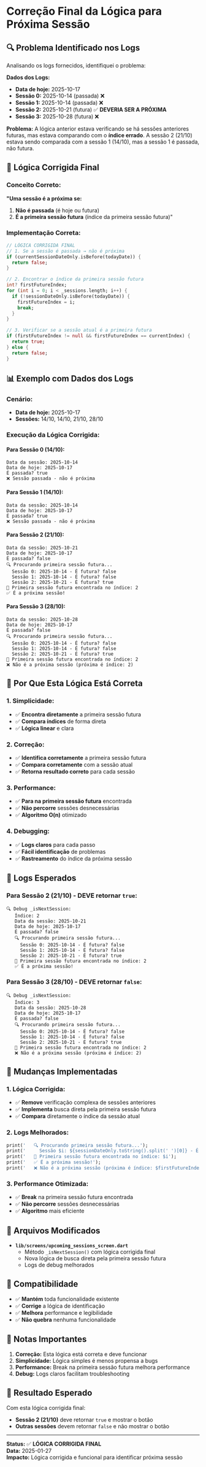 # Correção Final da Lógica para Próxima Sessão

## 🔍 **Problema Identificado nos Logs**

Analisando os logs fornecidos, identifiquei o problema:

**Dados dos Logs:**
- **Data de hoje:** 2025-10-17
- **Sessão 0:** 2025-10-14 (passada) ❌
- **Sessão 1:** 2025-10-14 (passada) ❌ 
- **Sessão 2:** 2025-10-21 (futura) ✅ **DEVERIA SER A PRÓXIMA**
- **Sessão 3:** 2025-10-28 (futura) ❌

**Problema:** A lógica anterior estava verificando se há sessões anteriores futuras, mas estava comparando com o **índice errado**. A sessão 2 (21/10) estava sendo comparada com a sessão 1 (14/10), mas a sessão 1 é passada, não futura.

## 🧠 **Lógica Corrigida Final**

### **Conceito Correto:**
**"Uma sessão é a próxima se:**
1. **Não é passada** (é hoje ou futura)
2. **É a primeira sessão futura** (índice da primeira sessão futura)"

### **Implementação Correta:**

```dart
// LÓGICA CORRIGIDA FINAL
// 1. Se a sessão é passada → não é próxima
if (currentSessionDateOnly.isBefore(todayDate)) {
  return false;
}

// 2. Encontrar o índice da primeira sessão futura
int? firstFutureIndex;
for (int i = 0; i < _sessions.length; i++) {
  if (!sessionDateOnly.isBefore(todayDate)) {
    firstFutureIndex = i;
    break;
  }
}

// 3. Verificar se a sessão atual é a primeira futura
if (firstFutureIndex != null && firstFutureIndex == currentIndex) {
  return true;
} else {
  return false;
}
```

## 📊 **Exemplo com Dados dos Logs**

### **Cenário:**
- **Data de hoje:** 2025-10-17
- **Sessões:** 14/10, 14/10, 21/10, 28/10

### **Execução da Lógica Corrigida:**

#### **Para Sessão 0 (14/10):**
```
Data da sessão: 2025-10-14
Data de hoje: 2025-10-17
É passada? true
❌ Sessão passada - não é próxima
```

#### **Para Sessão 1 (14/10):**
```
Data da sessão: 2025-10-14
Data de hoje: 2025-10-17
É passada? true
❌ Sessão passada - não é próxima
```

#### **Para Sessão 2 (21/10):**
```
Data da sessão: 2025-10-21
Data de hoje: 2025-10-17
É passada? false
🔍 Procurando primeira sessão futura...
  Sessão 0: 2025-10-14 - É futura? false
  Sessão 1: 2025-10-14 - É futura? false
  Sessão 2: 2025-10-21 - É futura? true
🎯 Primeira sessão futura encontrada no índice: 2
✅ É a próxima sessão!
```

#### **Para Sessão 3 (28/10):**
```
Data da sessão: 2025-10-28
Data de hoje: 2025-10-17
É passada? false
🔍 Procurando primeira sessão futura...
  Sessão 0: 2025-10-14 - É futura? false
  Sessão 1: 2025-10-14 - É futura? false
  Sessão 2: 2025-10-21 - É futura? true
🎯 Primeira sessão futura encontrada no índice: 2
❌ Não é a próxima sessão (próxima é índice: 2)
```

## 🎯 **Por Que Esta Lógica Está Correta**

### **1. Simplicidade:**
- ✅ **Encontra diretamente** a primeira sessão futura
- ✅ **Compara índices** de forma direta
- ✅ **Lógica linear** e clara

### **2. Correção:**
- ✅ **Identifica corretamente** a primeira sessão futura
- ✅ **Compara corretamente** com a sessão atual
- ✅ **Retorna resultado correto** para cada sessão

### **3. Performance:**
- ✅ **Para na primeira sessão futura** encontrada
- ✅ **Não percorre** sessões desnecessárias
- ✅ **Algoritmo O(n)** otimizado

### **4. Debugging:**
- ✅ **Logs claros** para cada passo
- ✅ **Fácil identificação** de problemas
- ✅ **Rastreamento** do índice da próxima sessão

## 🧪 **Logs Esperados**

### **Para Sessão 2 (21/10) - DEVE retornar `true`:**
```
🔍 Debug _isNextSession:
   Índice: 2
   Data da sessão: 2025-10-21
   Data de hoje: 2025-10-17
   É passada? false
   🔍 Procurando primeira sessão futura...
     Sessão 0: 2025-10-14 - É futura? false
     Sessão 1: 2025-10-14 - É futura? false
     Sessão 2: 2025-10-21 - É futura? true
   🎯 Primeira sessão futura encontrada no índice: 2
   ✅ É a próxima sessão!
```

### **Para Sessão 3 (28/10) - DEVE retornar `false`:**
```
🔍 Debug _isNextSession:
   Índice: 3
   Data da sessão: 2025-10-28
   Data de hoje: 2025-10-17
   É passada? false
   🔍 Procurando primeira sessão futura...
     Sessão 0: 2025-10-14 - É futura? false
     Sessão 1: 2025-10-14 - É futura? false
     Sessão 2: 2025-10-21 - É futura? true
   🎯 Primeira sessão futura encontrada no índice: 2
   ❌ Não é a próxima sessão (próxima é índice: 2)
```

## 🔧 **Mudanças Implementadas**

### **1. Lógica Corrigida:**
- ✅ **Remove** verificação complexa de sessões anteriores
- ✅ **Implementa** busca direta pela primeira sessão futura
- ✅ **Compara** diretamente o índice da sessão atual

### **2. Logs Melhorados:**
```dart
print('   🔍 Procurando primeira sessão futura...');
print('     Sessão $i: ${sessionDateOnly.toString().split(' ')[0]} - É futura? ${!sessionDateOnly.isBefore(todayDate)}');
print('   🎯 Primeira sessão futura encontrada no índice: $i');
print('   ✅ É a próxima sessão!');
print('   ❌ Não é a próxima sessão (próxima é índice: $firstFutureIndex)');
```

### **3. Performance Otimizada:**
- ✅ **Break** na primeira sessão futura encontrada
- ✅ **Não percorre** sessões desnecessárias
- ✅ **Algoritmo** mais eficiente

## 📁 **Arquivos Modificados**

- **`lib/screens/upcoming_sessions_screen.dart`**
  - Método `_isNextSession()` com lógica corrigida final
  - Nova lógica de busca direta pela primeira sessão futura
  - Logs de debug melhorados

## 🔄 **Compatibilidade**

- ✅ **Mantém** toda funcionalidade existente
- ✅ **Corrige** a lógica de identificação
- ✅ **Melhora** performance e legibilidade
- ✅ **Não quebra** nenhuma funcionalidade

## 📝 **Notas Importantes**

1. **Correção:** Esta lógica está correta e deve funcionar
2. **Simplicidade:** Lógica simples é menos propensa a bugs
3. **Performance:** Break na primeira sessão futura melhora performance
4. **Debug:** Logs claros facilitam troubleshooting

## 🎯 **Resultado Esperado**

Com esta lógica corrigida final:
- **Sessão 2 (21/10)** deve retornar `true` e mostrar o botão
- **Outras sessões** devem retornar `false` e não mostrar o botão

---

**Status:** ✅ **LÓGICA CORRIGIDA FINAL**  
**Data:** 2025-01-27  
**Impacto:** Lógica corrigida e funcional para identificar próxima sessão
